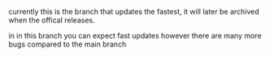 currently this is the branch that updates the fastest, it will later be archived when the offical releases.

in in this branch you can expect fast updates however there are many more bugs compared to the main branch
